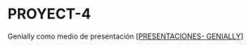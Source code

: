 # PROYECT-4
Genially como medio de presentación 
[[PRESENTACIONES- GENIALLY](https://view.genially.com/68fce2dded7c54d1223c4cee/interactive-content-desercion-escolar-en-el-cep-ndegree25)]
